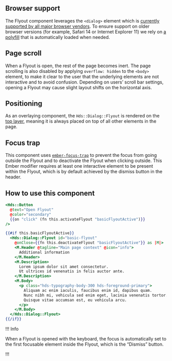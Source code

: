 ## Browser support

The Flyout component leverages the `<dialog>` element which is [currently supported by all major browser vendors](https://caniuse.com/dialog). To ensure support on older browser versions (for example, Safari 14 or Internet Explorer 11) we rely on [a polyfill](https://github.com/GoogleChrome/dialog-polyfill) that is automatically loaded when needed.

## Page scroll

When a Flyout is open, the rest of the page becomes inert. The page scrolling is also disabled by applying `overflow: hidden` to the `<body>` element, to make it clear to the user that the underlying elements are not interactive and to avoid confusion. Depending on users’ scroll bar settings, opening a Flyout may cause slight layout shifts on the horizontal axis.

## Positioning

As an overlaying component, the `Hds::Dialog::Flyout` is rendered on the [top layer](https://developer.mozilla.org/en-US/docs/Glossary/Top_layer), meaning it is always placed on top of all other elements in the page.

## Focus trap

This component uses [`ember-focus-trap`](https://github.com/josemarluedke/ember-focus-trap) to prevent the focus from going outside the Flyout and to deactivate the Flyout when clicking outside. This Ember modifier requires at least one interactive element to be present within the Flyout, which is by default achieved by the dismiss button in the header.

## How to use this component

```handlebars
<Hds::Button
  @text="Open Flyout"
  @color="secondary"
  {{on "click" (fn this.activateFlyout "basicFlyoutActive")}}
/>

{{#if this.basicFlyoutActive}}
  <Hds::Dialog::Flyout id="basic-flyout"
    @onClose={{fn this.deactivateFlyout "basicFlyoutActive"}} as |M|>
    <M.Header @tagline="Main page context" @icon="info">
      Additional information
    </M.Header>
    <M.Description>
      Lorem ipsum dolor sit amet consectetur.
      Ut ultrices id venenatis in felis auctor ante.
    </M.Description>
    <M.Body>
      <p class="hds-typography-body-300 hds-foreground-primary">
        Aliquam ac enim iaculis, faucibus enim id, dapibus quam.
        Nunc nibh mi, vehicula sed enim eget, lacinia venenatis tortor.
        Quisque vitae accumsan est, eu vehicula arcu.
      </p>
    </M.Body>
  </Hds::Dialog::Flyout>
{{/if}}
```

!!! Info

When a Flyout is opened with the keyboard, the focus is automatically set to the first focusable element inside the Flyout, which is the “Dismiss” button.

!!!
